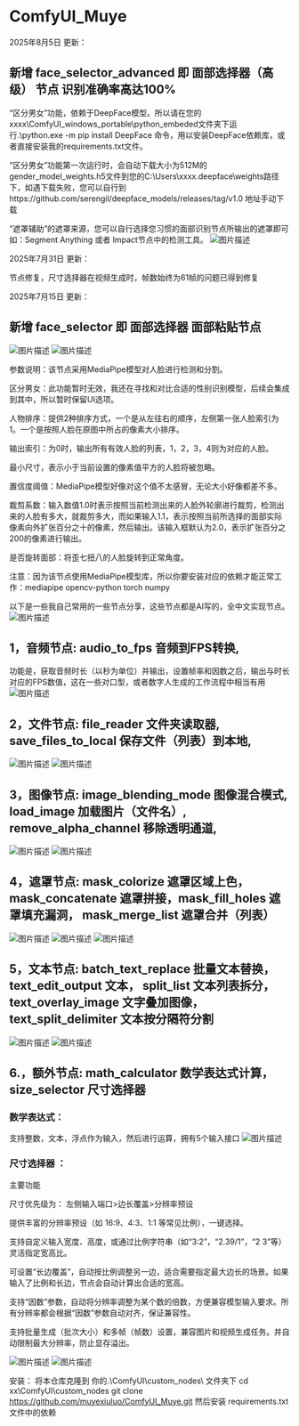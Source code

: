 # ComfyUI_Muye
2025年8月5日 更新：

## 新增 face_selector_advanced 即 面部选择器（高级） 节点 识别准确率高达100%

“区分男女”功能，依赖于DeepFace模型。所以请在您的xxxx\ComfyUI_windows_portable\python_embeded文件夹下运行.\python.exe -m pip install DeepFace  命令，用以安装DeepFace依赖库，或者直接安装我的requirements.txt文件。

“区分男女”功能第一次运行时，会自动下载大小为512M的gender_model_weights.h5文件到您的C:\Users\xxxx\.deepface\weights路径下，如遇下载失败，您可以自行到https://github.com/serengil/deepface_models/releases/tag/v1.0 地址手动下载

“遮罩辅助”的遮罩来源，您可以自行选择您习惯的面部识别节点所输出的遮罩即可 如：Segment Anything 或者 Impact节点中的检测工具。
![图片描述](./示例图片/面部选择器（高级）.png)



2025年7月31日 更新：

节点修复，尺寸选择器在视频生成时，帧数始终为61帧的问题已得到修复

2025年7月15日 更新：
## 新增 face_selector 即 面部选择器 面部粘贴节点
![图片描述](./示例图片/基础参数.png) 
![图片描述](./示例图片/人物排序.png)

参数说明：该节点采用MediaPipe模型对人脸进行检测和分割。

区分男女：此功能暂时无效，我还在寻找和对比合适的性别识别模型，后续会集成到其中，所以暂时保留UI选项。

人物排序：提供2种排序方式，一个是从左往右的顺序，左侧第一张人脸索引为 1。一个是按照人脸在原图中所占的像素大小排序。

输出索引：为0时，输出所有有效人脸的列表，1，2，3，4则为对应的人脸。

最小尺寸，表示小于当前设置的像素值平方的人脸将被忽略。

置信度阈值：MediaPipe模型好像对这个值不太感冒，无论大小好像都差不多。

裁剪系数：输入数值1.0时表示按照当前检测出来的人脸外轮廓进行裁剪，检测出来的人脸有多大，就裁剪多大，而如果输入1.1，表示按照当前所选择的面部实际像素向外扩张百分之十的像素，然后输出。该输入框默认为2.0，表示扩张百分之200的像素进行输出。

是否旋转面部：将歪七扭八的人脸旋转到正常角度。

注意：因为该节点使用MediaPipe模型库，所以你要安装对应的依赖才能正常工作：mediapipe opencv-python torch numpy

以下是一些我自己常用的一些节点分享，这些节点都是AI写的，全中文实现节点。
![图片描述](./示例图片/所有节点预览.png)

## 1，音频节点: audio_to_fps 音频到FPS转换,
功能是，获取音频时长（以秒为单位）并输出，设置帧率和因数之后，输出与时长对应的FPS数值，这在一些对口型，或者数字人生成的工作流程中相当有用
![图片描述](./示例图片/音频到FPS.png)

## 2，文件节点: file_reader 文件夹读取器, save_files_to_local 保存文件（列表）到本地,
![图片描述](./示例图片/文件夹读取器.png)
![图片描述](./示例图片/文件读取+保存文件.png)

## 3，图像节点: image_blending_mode 图像混合模式, load_image 加载图片（文件名）, remove_alpha_channel 移除透明通道,
![图片描述](./示例图片/移除透明通道.png)
![图片描述](./示例图片/文字叠加+图像混合.png)

## 4，遮罩节点: mask_colorize 遮罩区域上色，mask_concatenate 遮罩拼接，mask_fill_holes 遮罩填充漏洞， mask_merge_list 遮罩合并（列表）
![图片描述](./示例图片/遮罩区域上色+遮罩填充.png)
![图片描述](./示例图片/遮罩拼接.png)
![图片描述](./示例图片/遮罩合并.png)

## 5，文本节点: batch_text_replace 批量文本替换， text_edit_output 文本， split_list 文本列表拆分， text_overlay_image 文字叠加图像，text_split_delimiter 文本按分隔符分割
![图片描述](./示例图片/文字叠加.png) 
![图片描述](./示例图片/基础节点.png) 

## 6.，额外节点: math_calculator 数学表达式计算，size_selector 尺寸选择器
### 数学表达式：
支持整数，文本，浮点作为输入，然后进行运算，拥有5个输入接口
![图片描述](./示例图片/数学表达式.png)

###  尺寸选择器 ：
主要功能

尺寸优先级为： 左侧输入端口>边长覆盖>分辨率预设

提供丰富的分辨率预设（如 16:9、4:3、1:1 等常见比例），一键选择。

支持自定义输入宽度、高度，或通过比例字符串（如“3:2”，“2.39/1”，“2 3”等） 灵活指定宽高比。

可设置“长边覆盖”，自动按比例调整另一边，适合需要指定最大边长的场景。如果输入了比例和长边，节点会自动计算出合适的宽高。

支持“因数”参数，自动将分辨率调整为某个数的倍数，方便兼容模型输入要求。所有分辨率都会根据“因数”参数自动对齐，保证兼容性。

支持批量生成（批次大小）和多帧（帧数）设置，兼容图片和视频生成任务。并自动限制最大分辨率，防止显存溢出。

![图片描述](./示例图片/尺寸选择.png) ![图片描述](./示例图片/尺寸预设.png)

安装： 
将本仓库克隆到 你的.\ComfyUI\custom_nodes\ 文件夹下
cd xx\ComfyUI\custom_nodes
git clone https://github.com/muyexiuluo/ComfyUI_Muye.git 
然后安装 requirements.txt 文件中的依赖

